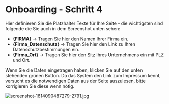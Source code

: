 # Onboarding - Schritt 4

Hier definieren Sie die Platzhalter Texte für Ihre Seite - die wichtigsten sind folgende die Sie auch in dem Screenshot unten sehen:

- **{FIRMA}** -> Tragen Sie hier den Namen Ihrer Firma ein.
- **{Firma\_Datenschutz}** -> Tragen Sie hier den Link zu Ihren Datenschutzbestimmungen ein.
- **{Firma\_Ort}** -> Tragen Sie hier den Sitz Ihres Unternehmens ein mit PLZ und Ort.

Wenn Sie die Daten eingetragen haben, klicken Sie auf den unten stehenden grünen Button. Da das System den Link zum Impressum kennt, versucht es die notwendigen Daten aus der Seite auszulesen, bitte korrigieren Sie diese wenn nötig.

![screenshot-1614090487279-2791.jpg](../../assets/screenshot-1614090487279-2791.jpg)
